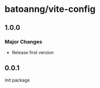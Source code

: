 # batoanng/vite-config

## 1.0.0

### Major Changes

- Release first version

## 0.0.1

Init package
